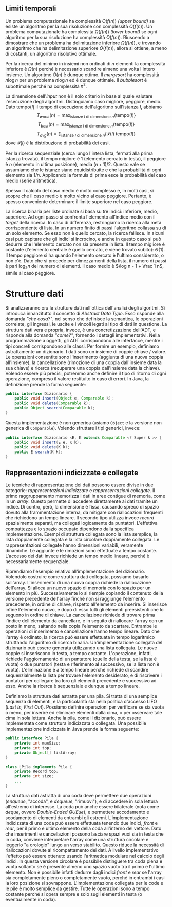 ## Limiti temporali

Un problema computazionale ha complessità $O(f(n))$ *(upper bound)* se esiste un algoritmo per la sua risoluzione con complessità $O(f(n))$. Un problema computazionale ha complessità $\Omega(f(n))$ *(lower bound)* se ogni algoritmo per la sua risoluzione ha complessità $\Omega(f(n))$.
Riuscendo a dimostrare che un problema ha delimitazione inferiore $\Omega(f(n))$, e trovando un algoritmo che ha delimitazione superiore $O(f(n))$, allora si ottiene, a meno di costanti, un algoritmo risolutivo ottimale.

Per la ricerca del minimo in insiemi non ordinati di $n$ elementi la complessità inferiore è $\Omega(n)$ perché è necessario scandire almeno una volta l'intero insieme. Un algoritmo $O(n)$ è dunque ottimo. Il *mergesort* ha complessità $n \log n$ per un problema $n \log n$ ed è dunque ottimale. Il *bubblesort* è subottimale perché ha complessità $n^2$.

La dimensione dell'*input* non è il solo criterio in base al quale valutare l'esecuzione degli algoritmi. Distinguiamo caso migliore, peggiore, medio.
Dato $\mathrm{tempo} (I)$ il tempo di esecuzione dell'algoritmo sull'istanza $I$, abbiamo
$$T_{worst} (n) = \max_{\text{istanze } I \text{ di dimensione }n} \{ \mathrm{tempo}(I)\}$$
$$T_{best} (n) = \max_{\text{istanze } I \text{ di dimensione }n} \{ \mathrm{tempo}(I)\}$$
$$T_{avg} (n) = \sum_{\text{istanze } I \text{ di dimensione }n} \{ \mathcal P(I)~ \mathrm{tempo}(I)\}$$
dove $\mathcal P(I)$ è la distribuzione di probabilità dei casi.

Per la ricerca sequenziale (cerca lungo l'intera lista, fermati alla prima istanza trovata), il tempo migliore è 1 (elemento cercato in testa), il peggiore è $n$ (elemento in ultima posizione), media $(n+1) / 2$. Questo vale se assumiamo che le istanze siano equidistribuite e che la probabilità di ogni elemento sia $1/n$. Applicando la formula di prima esce la probabilità del caso medio (serie aritmetica).

Spesso il calcolo del caso medio è molto complesso e, in molti casi, si scopre che il caso medio è molto vicino al caso peggiore. Pertanto, è spesso conveniente determinare il limite superiore nel caso peggiore.

La ricerca binaria per liste ordinate si basa su tre indici: inferiore, medio, superiore. Ad ogni passo si confronta l'elemento all'indice medio con il *target* della ricerca. In caso di differenza, restringiamo la ricerca alla metà corrispondente di lista. In un numero finito di passi l'algoritmo collassa su di un solo elemento. Se esso non è quello cercato, la ricerca fallisce. In alcuni casi può capitare che gli indici si incrocino, e anche in questo caso si può dedurre che l'elemento cercato non sia presente in lista. Il tempo migliore è costante (l'elemento centrale è quello cercato, e viene trovato subito): $\Theta(1)$. Il tempo peggiore si ha quando l'elemento cercato è l'ultimo considerato, o non c'è. Dato che si procede per dimezzamenti della lista, il numero di passi è pari $\log_2 n$ del numero di elementi. Il caso medio è $\log n - 1 + \frac 1 n$, simile al caso peggiore.

# Strutture dati

Si analizzeranno ora le strutture dati nell'ottica dell'analisi degli algoritmi. Si introduca innanzitutto il concetto di *Abstract Data Type*. Esso risponde alla domanda *"che cosa?"*, nel senso che definisce la semantica, le operazioni correlate, gli ingressi, le uscite e i vincoli legati al tipo di dati in questione. La struttura dati vera e propria, invece, è una concretizzazione dell'ADT, e risponde alla domanda *"come?"*, fornendo i dettagli implementativi. Nella programmazione a oggetti, gli ADT corrispondono alle interfacce, mentre i tipi concreti corrispondono alle classi. Per fornire un esempio, definiamo astrattamente un dizionario. I dati sono un insieme di coppie chiave / valore. Le operazioni consentite sono l'inserimento (aggiunta di una nuova coppia all'insieme), la cancellazione (rimozione di una coppia dall'insieme data la sua chiave) e ricerca (recuperare una coppia dall'insieme data la chiave). Volendo essere più precisi, potremmo anche definire il tipo di ritorno di ogni operazione, compreso il valore restituito in caso di errori. In Java, la definizione prende la forma seguente:

```java
public interface Dizionario {
	public void insert(Object e, Comparable k);
	public void delete(Comparable k);
	public Object search(Comparable k);
}
```

Questa implementazione è non generica (usiamo `Object` e la versione non generica di `Comparable`). Volendo sfruttare i tipi generici, invece:

```java
public interface Dizionario <E, K extends Comparable <? Super k >> {
	public void insert(E e, K k);
	public void delete(K k);
	public E search(K k);
}
```

## Rappresentazioni indicizzate e collegate

Le tecniche di rappresentazione dei dati possono essere divise in due categorie: *rappresentazioni indicizzate* e *rappresentazioni collegate*. Il primo raggruppamento memorizza i dati in aree contigue di memoria, come in un *array*. Questo permette di accedere direttamente ai dati tramite un indice. Di contro, però, la dimensione è fissa, causando spreco di spazio dovuto alla frammentazione interna, da mitigare con riallocazioni frequenti che richiedono un tempo lineare. Il secondo tipo utilizza invece *record* spazialmente separati, ma collegati logicamente da puntatori. L'effettiva compattezza e lo spazio occupato dipendono dalla specifica implementazione. Esempi di struttura collegata sono la lista semplice, la lista doppiamente collegata e la lista circolare doppiamente collegata. Le rappresentazioni collegate hanno dimensioni variabili, veramente dinamiche. Le aggiunte e le rimozioni sono effettuate a tempo costante. L'accesso dei dati invece richiede un tempo medio lineare, perché è necessariamente sequenziale.

Riprendiamo l'esempio relativo all'implementazione del dizionario. Volendolo costruire come struttura dati collegata, possiamo basarlo sull'array. L'inserimento di una nuova coppia richiede la riallocazione dell'array. Si alloca un nuovo spazio di memoria con lo spazio per un elemento in più. Successivamente lo si riempie copiando il contenuto della versione precedente dell'array finché non si raggiunge l'elemento precedente, in ordine di chiave, rispetto all'elemento da inserire. Si inserisce infine l'elemento nuovo, e dopo di esso tutti gli elementi preesistenti che lo seguono in ordine di chiave. La cancellazione richiede di trovare prima l'indice dell'elemento da cancellare, e in seguito di riallocare l'array con un posto in meno, saltando nella copia l'elemento da scartare. Entrambe le operazioni di inserimento e cancellazione hanno tempo lineare. Dato che l'array è ordinato, la ricerca può essere effettuata in tempo logaritmico sfruttando l'algoritmo di ricerca binaria.
Un'implementazione collegata del dizionario può essere generata utilizzando una lista collegata. Le nuove coppie si inseriscono in testa, a tempo costante. L'operazione, infatti, richiede l'aggiornamento di un puntatore (quello della testa, se la lista è vuota) o due puntatori (testa e riferimento al successivo, se la lista non è vuota). L'eliminazione è a tempo lineare perché richiede di scandire sequenzialmente la lista per trovare l'elemento desiderato, e di riscrivere i puntatori per collegare tra loro gli elementi precedente e successivo ad esso. Anche la ricerca è sequenziale e dunque a tempo lineare.

Definiamo la struttura dati astratta per una pila. Si tratta di una semplice sequenza di elementi, e la particolarità sta nella politica d'accesso LIFO (*Last In, First Out*). Possiamo definire operazioni per verificare se sia vuota o meno, per inserire ed eliminare elementi dalla cima, o per osservare tale cima in sola lettura. Anche la pila, come il dizionario, può essere implementata come struttura indicizzata o collegata. Una possibile implementazione indicizzata in Java prende la forma seguente:
```java
public interface Pila {
	private int maxSize;
	private int top;
	private Object[] listArray;
}

class LPila implements Pila {
	private Record top;
	private int size;
	...
}
```

La struttura dati astratta di una coda deve permettere due operazioni (*enqueue*, "accoda", e *dequeue*, "rimuovi"), e di accedere in sola lettura all'estremo di interesse. La coda può anche essere bilaterale (nota come *deque*, ovvero *Double-Ended QUEue*), e permettere accodamento e scodamento di elementi da entrambi gli estremi. L'implementazione indicizzata di una coda può essere effettuata tenendo due indici, *front* e *rear*, per il primo e ultimo elemento della coda all'interno del vettore. Dato che inserimenti e cancellazioni possono lasciare spazi vuoi sia in testa che in coda, conviene interpretare l'array come una struttura circolare e leggerlo "a orologio" lungo un verso stabilito. Questo riduce la necessità di riallocazioni dovute al ricompattamento dei dati. A livello implementativo l'effetto può essere ottenuto usando l'aritmetica modulare nel calcolo degli indici. In questa versione circolare è possibile distinguere tra coda piena e vuota soltanto se è presente almeno uno spazio vuoto tra il primo e l'ultimo elemento. Non è possibile infatti dedurre dagli indici *front* e *rear* se l'array sia completamente pieno o completamente vuoto, perché in entrambi i casi la loro posizione si sovrappone.
L'implementazione collegata per le code e le pile è molto semplice da gestire. Tutte le operazioni sono a tempo costante perché si opera sempre e solo sugli elementi in testa (o eventualmente in coda).
